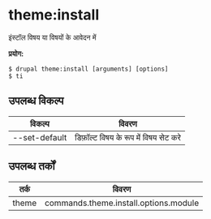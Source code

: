 # theme:install
इंस्टॉल विषय या विषयों के आवेदन में

**प्रयोग:**
```
$ drupal theme:install [arguments] [options]
$ ti  
```

## उपलब्ध विकल्प
विकल्प | विवरण
-------|-------------
--set-default | डिफ़ॉल्ट विषय के रूप में विषय सेट करे

## उपलब्ध तर्कों
तर्क | विवरण
---------|-------------
theme | commands.theme.install.options.module
